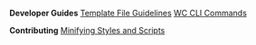 **Developer Guides**
[Template File Guidelines](https://github.com/woothemes/woocommerce/wiki/Template-File-Guidelines-for-Devs-and-Theme-Authors)
[WC CLI Commands](https://github.com/woothemes/woocommerce/wiki/WP-CLI-commands)

**Contributing**
[Minifying Styles and Scripts](https://github.com/woothemes/woocommerce/wiki/Contributing---How-to-ensure-SCSS-and-scripts-are-minified)